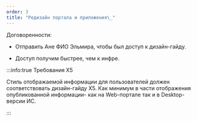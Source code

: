 ```yaml
---
order: 3
title: "Редизайн портала и приложения\_"
---
```


Договоренности:

-  Отправить Ане ФИО Эльмира, чтобы был доступ к дизайн-гайду.

-  Доступ получим быстрее, чем к инфре.

:::info:true Требования Х5

Стиль отображаемой информации для пользователей должен соответствовать дизайн-гайду Х5. Как минимум в части отображения опубликованной информации- как на Web-портале так и в Desktop-версии ИС.

:::